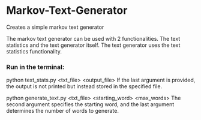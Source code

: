 # Markov-Text-Generator
Creates a simple markov text generator


The markov text generator can be used with 2 functionalities. The text statistics and the text generator itself. The text generator uses the text statistics functionality.

### Run in the terminal:
python text_stats.py <txt_file> <output_file> If the last argument is provided, the output is not printed but instead stored in the specified file.


python generate_text.py <txt_file> <starting_word> <max_words> The second argument specifies the starting word, and the last argument determines the number of words to generate.
